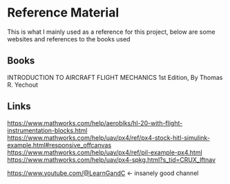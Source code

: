 # Reference Material
This is what I mainly used as a reference for this project, below are some websites and references to the books used
## Books
INTRODUCTION TO AIRCRAFT FLIGHT MECHANICS 1st Edition, By Thomas R. Yechout
## Links
https://www.mathworks.com/help/aeroblks/hl-20-with-flight-instrumentation-blocks.html
https://www.mathworks.com/help/uav/px4/ref/px4-stock-hitl-simulink-example.html#responsive_offcanvas
https://www.mathworks.com/help/uav/px4/ref/pil-example-px4.html
https://www.mathworks.com/help/uav/px4-spkg.html?s_tid=CRUX_lftnav 

https://www.youtube.com/@LearnGandC <- insanely good channel
